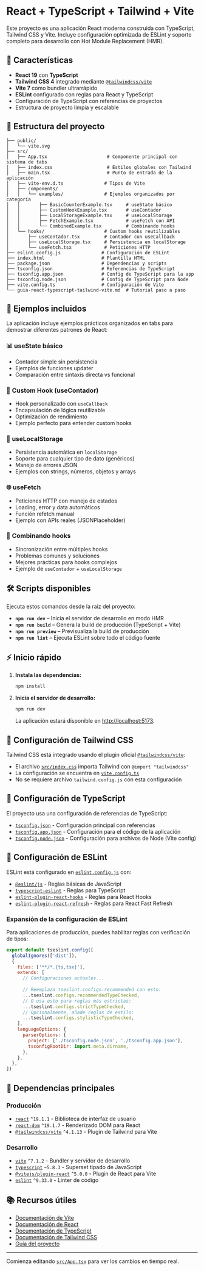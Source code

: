 # React + TypeScript + Tailwind + Vite

Este proyecto es una aplicación React moderna construida con TypeScript, Tailwind CSS y Vite. Incluye configuración optimizada de ESLint y soporte completo para desarrollo con Hot Module Replacement (HMR).

## 🚀 Características

- **React 19** con **TypeScript**
- **Tailwind CSS 4** integrado mediante [`@tailwindcss/vite`](vite.config.ts)
- **Vite 7** como bundler ultrarrápido
- **ESLint** configurado con reglas para React y TypeScript
- Configuración de TypeScript con referencias de proyectos
- Estructura de proyecto limpia y escalable

## 📁 Estructura del proyecto

```
├── public/
│   └── vite.svg
├── src/
│   ├── App.tsx                      # Componente principal con sistema de tabs
│   ├── index.css                    # Estilos globales con Tailwind
│   ├── main.tsx                     # Punto de entrada de la aplicación
│   ├── vite-env.d.ts               # Tipos de Vite
│   ├── components/
│   │   └── examples/               # Ejemplos organizados por categoría
│   │       ├── BasicCounterExample.tsx     # useState básico
│   │       ├── CustomHookExample.tsx       # useContador
│   │       ├── LocalStorageExample.tsx     # useLocalStorage
│   │       ├── FetchExample.tsx            # useFetch con API
│   │       └── CombinedExample.tsx         # Combinando hooks
│   └── hooks/                      # Custom hooks reutilizables
│       ├── useContador.tsx         # Contador con useCallback
│       ├── useLocalStorage.tsx     # Persistencia en localStorage
│       └── useFetch.tsx            # Peticiones HTTP
├── eslint.config.js               # Configuración de ESLint
├── index.html                     # Plantilla HTML
├── package.json                   # Dependencias y scripts
├── tsconfig.json                  # Referencias de TypeScript
├── tsconfig.app.json              # Config de TypeScript para la app
├── tsconfig.node.json             # Config de TypeScript para Node
├── vite.config.ts                 # Configuración de Vite
└── guia-react-typescript-tailwind-vite.md  # Tutorial paso a paso
```

## 🎯 Ejemplos incluidos

La aplicación incluye ejemplos prácticos organizados en tabs para demostrar diferentes patrones de React:

### 📊 **useState básico**
- Contador simple sin persistencia
- Ejemplos de funciones updater
- Comparación entre sintaxis directa vs funcional

### 🔧 **Custom Hook (useContador)**
- Hook personalizado con `useCallback`
- Encapsulación de lógica reutilizable
- Optimización de rendimiento
- Ejemplo perfecto para entender custom hooks

### 💾 **useLocalStorage**
- Persistencia automática en `localStorage`
- Soporte para cualquier tipo de dato (genéricos)
- Manejo de errores JSON
- Ejemplos con strings, números, objetos y arrays

### 🌐 **useFetch**
- Peticiones HTTP con manejo de estados
- Loading, error y data automáticos
- Función refetch manual
- Ejemplo con APIs reales (JSONPlaceholder)

### 🔄 **Combinando hooks**
- Sincronización entre múltiples hooks
- Problemas comunes y soluciones
- Mejores prácticas para hooks complejos
- Ejemplo de `useContador` + `useLocalStorage`

## 🛠️ Scripts disponibles

Ejecuta estos comandos desde la raíz del proyecto:

- **`npm run dev`** – Inicia el servidor de desarrollo en modo HMR
- **`npm run build`** – Genera la build de producción (TypeScript + Vite)
- **`npm run preview`** – Previsualiza la build de producción
- **`npm run lint`** – Ejecuta ESLint sobre todo el código fuente

## ⚡ Inicio rápido

1. **Instala las dependencias:**
   ```bash
   npm install
   ```

2. **Inicia el servidor de desarrollo:**
   ```bash
   npm run dev
   ```
   La aplicación estará disponible en [http://localhost:5173](http://localhost:5173).

## 🎨 Configuración de Tailwind CSS

Tailwind CSS está integrado usando el plugin oficial [`@tailwindcss/vite`](https://www.npmjs.com/package/@tailwindcss/vite):

- El archivo [`src/index.css`](src/index.css) importa Tailwind con `@import "tailwindcss"`
- La configuración se encuentra en [`vite.config.ts`](vite.config.ts)
- No se requiere archivo `tailwind.config.js` con esta configuración

## 📝 Configuración de TypeScript

El proyecto usa una configuración de referencias de TypeScript:

- [`tsconfig.json`](tsconfig.json) - Configuración principal con referencias
- [`tsconfig.app.json`](tsconfig.app.json) - Configuración para el código de la aplicación
- [`tsconfig.node.json`](tsconfig.node.json) - Configuración para archivos de Node (Vite config)

## 🔧 Configuración de ESLint

ESLint está configurado en [`eslint.config.js`](eslint.config.js) con:

- [`@eslint/js`](https://www.npmjs.com/package/@eslint/js) - Reglas básicas de JavaScript
- [`typescript-eslint`](https://typescript-eslint.io/) - Reglas para TypeScript
- [`eslint-plugin-react-hooks`](https://www.npmjs.com/package/eslint-plugin-react-hooks) - Reglas para React Hooks
- [`eslint-plugin-react-refresh`](https://www.npmjs.com/package/eslint-plugin-react-refresh) - Reglas para React Fast Refresh

### Expansión de la configuración de ESLint

Para aplicaciones de producción, puedes habilitar reglas con verificación de tipos:

```js
export default tseslint.config([
  globalIgnores(['dist']),
  {
    files: ['**/*.{ts,tsx}'],
    extends: [
      // Configuraciones actuales...
      
      // Reemplaza tseslint.configs.recommended con esto:
      ...tseslint.configs.recommendedTypeChecked,
      // O usa esto para reglas más estrictas:
      ...tseslint.configs.strictTypeChecked,
      // Opcionalmente, añade reglas de estilo:
      ...tseslint.configs.stylisticTypeChecked,
    ],
    languageOptions: {
      parserOptions: {
        project: ['./tsconfig.node.json', './tsconfig.app.json'],
        tsconfigRootDir: import.meta.dirname,
      },
    },
  },
])
```

## 🔗 Dependencias principales

### Producción
- [`react`](https://react.dev/) `^19.1.1` - Biblioteca de interfaz de usuario
- [`react-dom`](https://react.dev/) `^19.1.7` - Renderizado DOM para React
- [`@tailwindcss/vite`](https://www.npmjs.com/package/@tailwindcss/vite) `^4.1.13` - Plugin de Tailwind para Vite

### Desarrollo
- [`vite`](https://vitejs.dev/) `^7.1.2` - Bundler y servidor de desarrollo
- [`typescript`](https://www.typescriptlang.org/) `~5.8.3` - Superset tipado de JavaScript
- [`@vitejs/plugin-react`](https://github.com/vitejs/vite-plugin-react) `^5.0.0` - Plugin de React para Vite
- [`eslint`](https://eslint.org/) `^9.33.0` - Linter de código

## 📚 Recursos útiles

- [Documentación de Vite](https://vitejs.dev/)
- [Documentación de React](https://react.dev/)
- [Documentación de TypeScript](https://www.typescriptlang.org/)
- [Documentación de Tailwind CSS](https://tailwindcss.com/)
- [Guía del proyecto](guia-react-typescript-tailwind-vite.md)

---

Comienza editando [`src/App.tsx`](src/App.tsx) para ver los cambios en tiempo real.